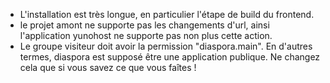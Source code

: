 - L'installation est très longue, en particulier l'étape de build du frontend.
- le projet amont ne supporte pas les changements d'url, ainsi l'application yunohost ne supporte pas non plus cette action.
- Le groupe visiteur doit avoir la permission "diaspora.main". En d'autres termes, diaspora est supposé être une application publique. Ne changez cela que si vous savez ce que vous faîtes !
